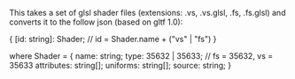 This takes a set of glsl shader files (extensions: .vs, .vs.glsl, .fs, .fs.glsl)
and converts it to the follow json (based on gltf 1.0):

{ 
    [id: string]: Shader; // id = Shader.name + ("vs" | "fs")
}

where Shader =
{
    name: string;
    type: 35632 | 35633; // fs = 35632, vs = 35633
    attributes: string[];
    uniforms: string[];
    source: string;
}